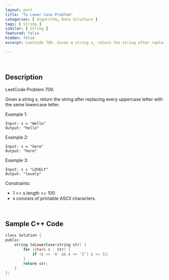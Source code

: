 ```yaml
---
layout: post
title: "To Lower Case Problem"
categories: [ Algorithm, Data Structure ]
tags: [ String ]
similar: [ String ]
featured: false
hidden: false
excerpt: LeetCode 709. Given a string s, return the string after replacing every uppercase letter with the same lowercase letter.

---
```


<br />

## Description

LeetCode Problem 709.

Given a string s, return the string after replacing every uppercase letter with the same lowercase letter.

Example 1:
```
Input: s = "Hello"
Output: "hello"
```

Example 2:
```
Input: s = "here"
Output: "here"
```

Example 3:
```
Input: s = "LOVELY"
Output: "lovely"
```

Constraints:
* 1 <= s.length <= 100
* s consists of printable ASCII characters.

<br />

## Sample C++ Code


```c
class Solution {
public:
    string toLowerCase(string str) {        
        for (char& c : str) {
            if (c >= 'A' && c <= 'Z') c += 32;
        }
        return str;
    }
};
```


